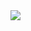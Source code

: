 <a href="https://portal.azure.com/#create/Microsoft.Template/uri/https%3A%2F%2Fraw.githubusercontent.com%2FGabrielNBJJ%2FimpervaWafAttackAnalyticsSentinelSolution%2Fmaster%2FSolutions%2FImpervaCloudWAF">
    <img src="http://azuredeploy.net/deploybutton.png"/>
</a>
